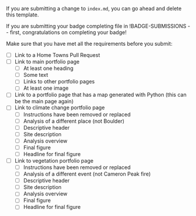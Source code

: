 If you are submitting a change to `index.md`, you can go ahead and delete this template.

If you are submitting your badge completing file in !BADGE-SUBMISSIONS -- first, congratulations on completing your badge!

Make sure that you have met all the requirements before you submit:
  - [ ] Link to a Home Towns Pull Request
  - [ ] Link to main portfolio page
      - [ ] At least one heading
      - [ ] Some text
      - [ ] Links to other portfolio pages
      - [ ] At least one image
  - [ ] Link to a portfolio page that has a map generated with Python (this can be the main page again)
  - [ ] Link to climate change portfolio page
      - [ ] Instructions have been removed or replaced
      - [ ] Analysis of a different place (not Boulder)
      - [ ] Descriptive header
      - [ ] Site description
      - [ ] Analysis overview
      - [ ] Final figure
      - [ ] Headline for final figure
  - [ ] Link to vegetation portfolio page
      - [ ] Instructions have been removed or replaced
      - [ ] Analysis of a different event (not Cameron Peak fire)
      - [ ] Descriptive header
      - [ ] Site description
      - [ ] Analysis overview
      - [ ] Final figure
      - [ ] Headline for final figure
